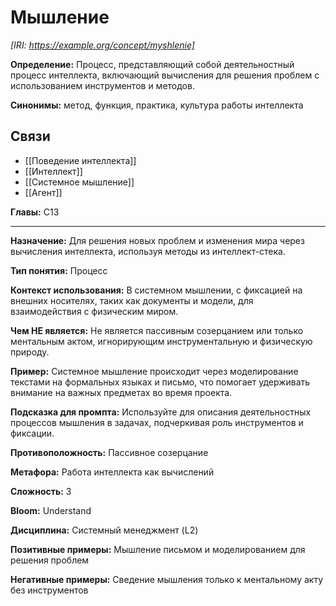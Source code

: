 # Мышление

_[IRI: https://example.org/concept/myshlenie]_

**Определение:** Процесс, представляющий собой деятельностный процесс интеллекта, включающий вычисления для решения проблем с использованием инструментов и методов.

**Синонимы:** метод, функция, практика, культура работы интеллекта

## Связи

- [[Поведение интеллекта]]
- [[Интеллект]]
- [[Системное мышление]]
- [[Агент]]

**Главы:** C13

---

**Назначение:** Для решения новых проблем и изменения мира через вычисления интеллекта, используя методы из интеллект-стека.

**Тип понятия:** Процесс

**Контекст использования:** В системном мышлении, с фиксацией на внешних носителях, таких как документы и модели, для взаимодействия с физическим миром.

**Чем НЕ является:** Не является пассивным созерцанием или только ментальным актом, игнорирующим инструментальную и физическую природу.

**Пример:** Системное мышление происходит через моделирование текстами на формальных языках и письмо, что помогает удерживать внимание на важных предметах во время проекта.

**Подсказка для промпта:** Используйте для описания деятельностных процессов мышления в задачах, подчеркивая роль инструментов и фиксации.

**Противоположность:** Пассивное созерцание

**Метафора:** Работа интеллекта как вычислений

**Сложность:** 3

**Bloom:** Understand

**Дисциплина:** Системный менеджмент (L2)

**Позитивные примеры:** Мышление письмом и моделированием для решения проблем

**Негативные примеры:** Сведение мышления только к ментальному акту без инструментов 
